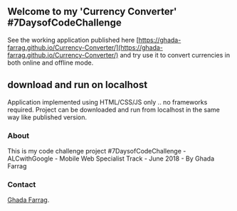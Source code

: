 ## Welcome to my 'Currency Converter' #7DaysofCodeChallenge

See the working application published here   [https://ghada-farrag.github.io/Currency-Converter/](https://ghada-farrag.github.io/Currency-Converter/) and try use it to convert currencies in both online and offline mode.

## download and run on localhost
Application implemented using HTML/CSS/JS only .. no frameworks required.
Project can be downloaded and run from localhost in the same way like published version.

### About 

This is my code challenge project #7DaysofCodeChallenge - ALCwithGoogle - Mobile Web Specialist Track - June 2018 - By Ghada Farrag

### Contact

[Ghada Farrag](mailto:ghain4ghada@gmail.com).
